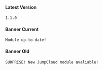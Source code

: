 #### Latest Version

```
1.1.0
```

#### Banner Current

```
Module up-to-date!
```

#### Banner Old

```
SURPRISE! New JumpCloud module avaliable!
```
